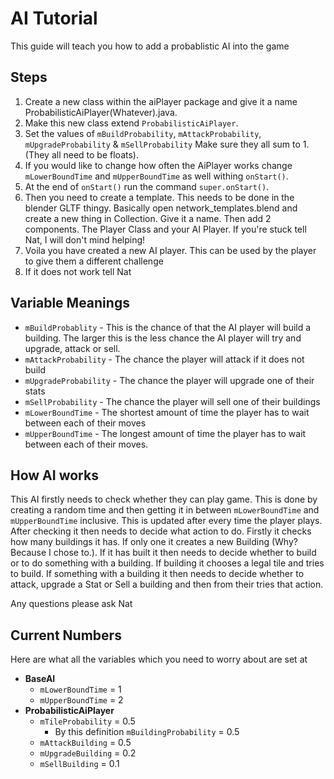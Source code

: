# AI Tutorial

This guide will teach you how to add a probablistic AI into the game

## Steps

1) Create a new class within the aiPlayer package and give it a name ProbabilisticAiPlayer(Whatever).java.
2) Make this new class extend `ProbabilisticAiPlayer`.
3) Set the values of `mBuildProbability`, `mAttackProbability`, `mUpgradeProbability` & `mSellProbability`  Make sure they all sum to 1. (They all need to be floats).
4) If you would like to change how often the AiPlayer works change `mLowerBoundTime` and `mUpperBoundTime` as well withing `onStart()`.
5) At the end of `onStart()` run the command `super.onStart()`.  
6) Then you need to create a template.  This needs to be done in the blender GLTF thingy. Basically open network_templates.blend and create a new thing in Collection.  Give it a name.  Then add 2 components.  The Player Class and your AI Player.  If you're stuck tell Nat, I will don't mind helping!
7) Voila you have created a new AI player.  This can be used by the player to give them a different challenge
8) If it does not work tell Nat

## Variable Meanings
- `mBuildProbablity` - This is the chance of that the AI player will build a building.  The larger this is the less chance the AI player will try and upgrade, attack or sell.
- `mAttackProbability` - The chance the player will attack if it does not build
- `mUpgradeProbability` - The chance the player will upgrade one of their stats
- `mSellProbability` - The chance the player will sell one of their buildings
- `mLowerBoundTime` - The shortest amount of time the player has to wait between each of their moves
- `mUpperBoundTime` - The longest amount of time the player has to wait between each of their moves.  

## How AI works
This AI firstly needs to check whether they can play game.  This is done by creating a random time and then getting it in between `mLowerBoundTime` and `mUpperBoundTime` inclusive.  This is updated after every time the player plays.  After checking it then needs to decide what action to do.  Firstly it checks how many buildings it has.  If only one it creates a new Building (Why?  Because I chose to.).  If it has built it then needs to decide whether to build or to do something with a building.  If building it chooses a legal tile and tries to build.  If something with a building it then needs to decide whether to attack, upgrade a Stat or Sell a building and then from their tries that action.

Any questions please ask Nat 

## Current Numbers
Here are what all the variables which you need to worry about are set at 

- **BaseAI**
	- `mLowerBoundTime` = 1
	- `mUpperBoundTime` = 2
- **ProbabilisticAiPlayer** 
	- `mTileProbability` = 0.5
		- By this definition `mBuildingProbability` = 0.5
	- `mAttackBuilding` = 0.5
	- `mUpgradeBuilding` = 0.2
	- `mSellBuilding` = 0.1